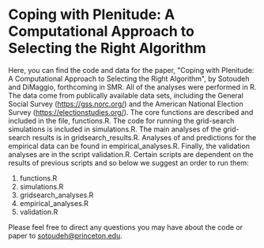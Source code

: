 # Coping with Plenitude:  A Computational Approach to Selecting the Right Algorithm 

Here, you can find the code and data for the paper, "Coping with Plenitude:  A Computational Approach to Selecting the Right Algorithm", by Sotoudeh and DiMaggio, forthcoming in SMR. All of the analyses were performed in R. The data come from publically available data sets, including the General Social Survey (https://gss.norc.org/) and the American National Election Survey (https://electionstudies.org/). The core functions are described and included in the file, functions.R. The code for running the grid-search simulations is included in simulations.R. The main analyses of the grid-search results is in gridsearch_results.R. Analyses of and predictions for the empirical data can be found in empirical_analyses.R. Finally, the validation analyses are in the script validation.R. Certain scripts are dependent on the results of previous scripts and so below we suggest an order to run them:

1. functions.R
2. simulations.R
3. gridsearch_analyses.R
4. empirical_analyses.R
5. validation.R

Please feel free to direct any questions you may have about the code or paper to sotoudeh@princeton.edu. 
